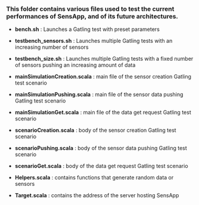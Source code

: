 ### This folder contains various files used to test the current performances of SensApp, and of its future architectures.

* **bench.sh** : Launches a Gatling test with preset parameters
* **testbench_sensors.sh** : Launches multiple Gatling tests with an increasing number of sensors
* **testbench_size.sh** : Launches multiple Gatling tests with a fixed number of sensors pushing an increasing amount of data

* **mainSimulationCreation.scala** : main file of the sensor creation Gatling test scenario
* **mainSimulationPushing.scala** : main file of the sensor data pushing Gatling test scenario
* **mainSimulationGet.scala** : main file of the data get request Gatling test scenario

* **scenarioCreation.scala** : body of the sensor creation Gatling test scenario
* **scenarioPushing.scala** : body of the sensor data pushing Gatling test scenario
* **scenarioGet.scala** : body of the data get request Gatling test scenario

* **Helpers.scala** : contains functions that generate random data or sensors
* **Target.scala** : contains the address of the server hosting SensApp 